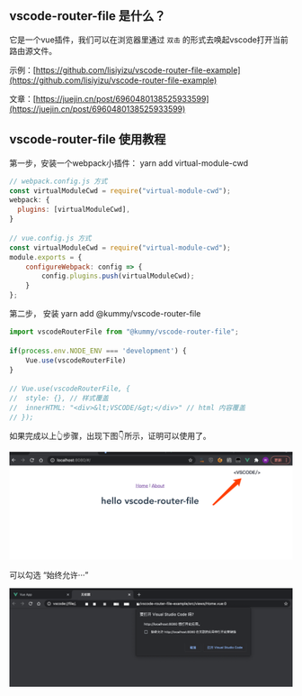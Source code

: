## vscode-router-file 是什么？

它是一个vue插件，我们可以在浏览器里通过 `双击` 的形式去唤起vscode打开当前路由源文件。

示例：[https://github.com/lisiyizu/vscode-router-file-example](https://github.com/lisiyizu/vscode-router-file-example)

文章：[https://juejin.cn/post/6960480138525933599](https://juejin.cn/post/6960480138525933599)

## vscode-router-file 使用教程

第一步，安装一个webpack小插件： yarn add virtual-module-cwd

```javascript
// webpack.config.js 方式
const virtualModuleCwd = require("virtual-module-cwd");
webpack: {
  plugins: [virtualModuleCwd],
}
 
// vue.config.js 方式
const virtualModuleCwd = require("virtual-module-cwd");
module.exports = {
    configureWebpack: config => {
        config.plugins.push(virtualModuleCwd);
    }
};
```

第二步， 安装  yarn add @kummy/vscode-router-file
```javascript
import vscodeRouterFile from "@kummy/vscode-router-file";

if(process.env.NODE_ENV === 'development') {
	Vue.use(vscodeRouterFile)
}	

// Vue.use(vscodeRouterFile, {
// 	style: {}, // 样式覆盖
//  innerHTML: "<div>&lt;VSCODE/&gt;</div>" // html 内容覆盖
// });
```

如果完成以上👆步骤，出现下图👇所示，证明可以使用了。

![](preview1.png)

可以勾选 “始终允许···”

![](preview2.png)